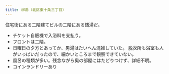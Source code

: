 ```yaml
---
title: 柳湯（北区東十条三丁目）
---
```


住宅街にある二階建てビルの二階にある銭湯だ。

* チケット自販機で入浴料を支払う。
* フロントは二階。
* 日曜日の夕方とあってか、男湯はたいへん混雑していた。
  脱衣所も浴室も人がいっぱいだったので、細かいところまで観察できていない。
* 風呂の種類が多い。残念ながら奥の部屋にはたどりつけず、詳細不明。
* コインランドリーあり
